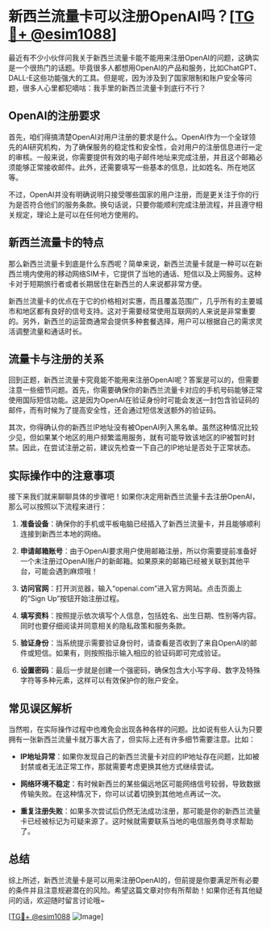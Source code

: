 # 新西兰流量卡可以注册OpenAI吗？[[TG💪+ @esim1088](https://t.me/s/esim1088)]

最近有不少小伙伴问我关于新西兰流量卡能不能用来注册OpenAI的问题，这确实是一个很热门的话题。毕竟很多人都想用OpenAI的产品和服务，比如ChatGPT、DALL-E这些功能强大的工具。但是呢，因为涉及到了国家限制和账户安全等问题，很多人心里都犯嘀咕：我手里的新西兰流量卡到底行不行？

## OpenAI的注册要求

首先，咱们得搞清楚OpenAI对用户注册的要求是什么。OpenAI作为一个全球领先的AI研究机构，为了确保服务的稳定性和安全性，会对用户的注册信息进行一定的审核。一般来说，你需要提供有效的电子邮件地址来完成注册，并且这个邮箱必须能够正常接收邮件。此外，还需要填写一些基本的信息，比如姓名、所在地区等。

不过，OpenAI并没有明确说明只接受哪些国家的用户注册，而是更关注于你的行为是否符合他们的服务条款。换句话说，只要你能顺利完成注册流程，并且遵守相关规定，理论上是可以在任何地方使用的。

## 新西兰流量卡的特点

那么新西兰流量卡到底是什么东西呢？简单来说，新西兰流量卡就是一种可以在新西兰境内使用的移动网络SIM卡，它提供了当地的通话、短信以及上网服务。这种卡对于短期旅行者或者长期居住在新西兰的人来说都非常方便。

新西兰流量卡的优点在于它的价格相对实惠，而且覆盖范围广，几乎所有的主要城市和地区都有良好的信号支持。这对于需要经常使用互联网的人来说是非常重要的。另外，新西兰的运营商通常会提供多种套餐选择，用户可以根据自己的需求灵活调整流量和通话时长。

## 流量卡与注册的关系

回到正题，新西兰流量卡究竟能不能用来注册OpenAI呢？答案是可以的，但需要注意一些细节问题。首先，你需要确保你的新西兰流量卡对应的手机号码能够正常使用国际短信功能。这是因为OpenAI在验证身份时可能会发送一封包含验证码的邮件，而有时候为了提高安全性，还会通过短信发送额外的验证码。

其次，你得确认你的新西兰IP地址没有被OpenAI列入黑名单。虽然这种情况比较少见，但如果某个地区的用户频繁滥用服务，就有可能导致该地区的IP被暂时封禁。因此，在尝试注册之前，建议先检查一下自己的IP地址是否处于正常状态。

## 实际操作中的注意事项

接下来我们就来聊聊具体的步骤吧！如果你决定用新西兰流量卡去注册OpenAI，那么可以按照以下流程来进行：

1. **准备设备**：确保你的手机或平板电脑已经插入了新西兰流量卡，并且能够顺利连接到新西兰本地的网络。
   
2. **申请邮箱账号**：由于OpenAI要求用户使用邮箱注册，所以你需要提前准备好一个未注册过OpenAI账户的新邮箱。如果原来的邮箱已经被关联到其他平台，可能会遇到麻烦哦！

3. **访问官网**：打开浏览器，输入“openai.com”进入官方网站。点击页面上的“Sign Up”按钮开始注册过程。

4. **填写资料**：按照提示依次填写个人信息，包括姓名、出生日期、性别等内容。同时也要仔细阅读并同意相关的隐私政策和服务条款。

5. **验证身份**：当系统提示需要验证身份时，请查看是否收到了来自OpenAI的邮件或短信。如果有，则按照指示输入相应的验证码即可完成验证。

6. **设置密码**：最后一步就是创建一个强密码，确保包含大小写字母、数字及特殊字符等多种元素，这样可以有效保护你的账户安全。

## 常见误区解析

当然啦，在实际操作过程中也难免会出现各种各样的问题。比如说有些人认为只要拥有一张新西兰流量卡就万事大吉了，但实际上还有许多细节需要注意。比如：

- **IP地址异常**：如果你发现自己的新西兰流量卡对应的IP地址存在问题，比如被封禁或者无法正常工作，那就需要考虑更换其他方式继续尝试。
  
- **网络环境不稳定**：有时候新西兰的某些偏远地区可能网络信号较弱，导致数据传输失败。在这种情况下，你可以试着切换到其他地点再试一次。

- **重复注册失败**：如果多次尝试后仍然无法成功注册，那可能是你的新西兰流量卡已经被标记为可疑来源了。这时候就需要联系当地的电信服务商寻求帮助了。

## 总结

综上所述，新西兰流量卡是可以用来注册OpenAI的，但前提是你要满足所有必要的条件并且注意规避潜在的风险。希望这篇文章对你有所帮助！如果你还有其他疑问的话，欢迎随时留言讨论哦~

[[TG💪+ @esim1088](https://t.me/s/esim1088) ![Image](https://i.postimg.cc/4NQfJmqS/Snipaste-2025-05-13-00-14-12.png)]